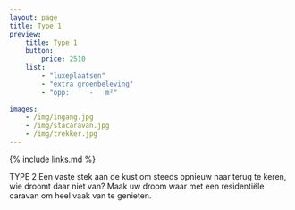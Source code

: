 ```yaml
---
layout: page
title: Type 1
preview: 
    title: Type 1
    button:
        price: 2510
    list:
        - "luxeplaatsen"
        - "extra groenbeleving"
        - "opp:     -   m²"
        
images:
    - /img/ingang.jpg
    - /img/stacaravan.jpg
    - /img/trekker.jpg
---
```


{% include links.md %}

TYPE 2
Een vaste stek aan de kust om steeds opnieuw naar terug te keren, wie droomt daar niet van? Maak uw droom waar met een residentiële caravan om heel vaak van te genieten.
